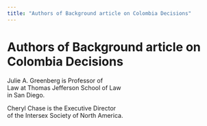 ```yaml
---
title: "Authors of Background article on Colombia Decisions"
---
```


# Authors of Background article on Colombia Decisions

  
Julie A. Greenberg is Professor of  
Law at Thomas Jefferson School of Law  
in San Diego.  


  
Cheryl Chase is the Executive Director  
of the Intersex Society of North America.